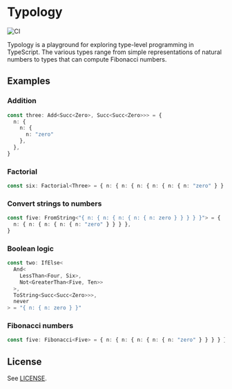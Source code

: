 # Typology
![CI](https://github.com/majjoha/typology/workflows/CI/badge.svg)

Typology is a playground for exploring type-level programming in TypeScript. The
various types range from simple representations of natural numbers to types that
can compute Fibonacci numbers.

## Examples
### Addition
```typescript
const three: Add<Succ<Zero>, Succ<Succ<Zero>>> = {
  n: {
    n: {
      n: "zero"
    },
  },
}
```

### Factorial
```typescript
const six: Factorial<Three> = { n: { n: { n: { n: { n: { n: "zero" } } } } } }
```

### Convert strings to numbers
```typescript
const five: FromString<"{ n: { n: { n: { n: { n: zero } } } } }"> = {
  n: { n: { n: { n: { n: "zero" } } } },
}
```

### Boolean logic
```typescript
const two: IfElse<
  And<
    LessThan<Four, Six>,
    Not<GreaterThan<Five, Ten>>
  >,
  ToString<Succ<Succ<Zero>>>,
  never
> = "{ n: { n: zero } }"
```

### Fibonacci numbers
```typescript
const five: Fibonacci<Five> = { n: { n: { n: { n: { n: "zero" } } } } }
```

## License
See [LICENSE](./LICENSE).

